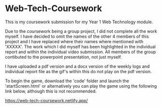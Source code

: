 # Web-Tech-Coursework
This is my coursework submission for my Year 1 Web Technology module. 

Due to the coursework being a group project, I did not complete all the work myself. I have decided to omit the names of the other 4 members of this project and I have replaced where their names where mentioned with 'XXXXX'. The work which I did myself has been highlighted in the individual report and within the individual video submission. All members of the group contibuted to the powerpoint presentation, not just myself.

I have uploaded a pdf version and a docx version of the weekly logs and individual report file as the gif's within this do not play on the pdf version. 

To begin the game, download the 'code' folder and launch the 'startScreen.html' or alternatively you can play the game using the following link below, although this is not recommended.

https://web-tech-coursework.netlify.app/
